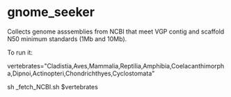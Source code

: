 # gnome_seeker
 
Collects genome asssemblies from NCBI that meet VGP contig and scaffold N50 minimum standards (1Mb and 10Mb).

To run it:

vertebrates="Cladistia,Aves,Mammalia,Reptilia,Amphibia,Coelacanthimorpha,Dipnoi,Actinopteri,Chondrichthyes,Cyclostomata"

sh _fetch_NCBI.sh $vertebrates

